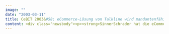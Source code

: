 ```yaml
---
image: ""
date: "2003-03-11"
title: CeBIT 2003&#58; eCommerce-Lösung von Talkline wird mandantenfähig / SinnerSchrader migriert Anwendung auf Oracle 9i Application Server und hybris jakarta
content: <div class="newsbody"><p><strong>SinnerSchrader hat die eCommerce-Lösung von Talkline auf eine neue Technologie-Plattform migriert und um zusätzliche Funktionalität erweitert. Der neue Online-Shop ist vollständig mandantenfähig. Das Auftragsvolumen ist sechsstellig.</strong></p><p>Ab sofort stellt Talkline seinen Geschäftspartnern im Vertriebskanal Internet über die neue Plattform die komplette eCommerce-Funktionalität zur Verfügung. Unterschiedliche Sortimente und individuelle Verkaufspreise für jeden Partner sind möglich. Das Look &amp; Feel kann für jeden Mandanten separat gestaltet werden. Talkline kooperiert beim Online-Vertrieb unter anderem mit Karstadt. Die neue eCommerce-Anwendung basiert auf dem Oracle 9i Application Server und ist konform zu Java 2 Enterprise Edition (J2EE) realisiert. Als eCommerce-Software wird die komponentenbasierte Plattform hybris jakarta eingesetzt. SinnerSchrader ist auf der CeBIT u.a. am Stand von hybris (Halle 5, G 67) vertreten und zeigt dort auch die Talkline-Lösung.</p><p>Die offene Architektur von hybris jakarta auf Basis von J2EE und XML hat SinnerSchrader eine schnelle und unkomplizierte Anpassung an die branchenspezifischen Bedürfnisse ermöglicht, die die Verwendung einer Standardsoftware von der Stange ausschließen. Wie alle Mobilfunkunternehmen vertreibt Talkline mobile Endgeräte überwiegend in Kombination mit Serviceverträgen. Dafür gelten zahlreiche gegenseitige Abhängigkeiten&#58; Nicht jedes Gerät wird mit jedem Vertragsmodell zusammen angeboten, die Gerätepreise variieren je nach gewähltem Tarif. Ab sofort bietet Talkline auch Mobilfunkzubehör und Geräte ohne daran gekoppelten Vertrag online an. Die neue Plattform bietet zudem die Möglichkeit, zusätzlich mobilfunkfremde Produkte zu verkaufen.</p><p>Auch am Backend hat der eBusiness-Dienstleister in Zusammenarbeit mit der internen IT-Abteilung von Talkline die Integration in die existierende Systemlandschaft weiter vorangetrieben. So sind zum Beispiel Risikoprofile in die Vertragsabschluss-Prozesse integriert. Das Sortiment wird direkt aus den Warenwirtschaftssystemen von Talkline in die Datenbank der eCommerce-Lösung übernommen.</p><p><a class="news-backlink" href="/de/"><svg class="svg-ico svg-ico--arrow-left"><use xlink&#58;href="#arrow-down"></use></svg>Zurück zur Presse Übersicht</a></p></div>
---
```

